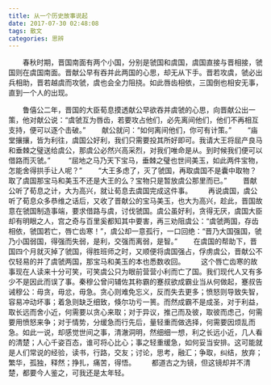 ```yaml
---
title: 从一个历史故事说起
date: 2017-07-30 02:48:08
tags: 散文
categories: 思辨
---
```

&emsp;&emsp;春秋时期，晋国南面有两个小国，分别是虢国和虞国，虞国直接与晋相接，虢国则在虞国南面。晋献公早有吞并此两国的心思，却无从下手。晋若攻虞，虢必出兵相助，晋若越虞而攻虢，虞也会全力阻挠。如此唇齿相依，三国倒也相安无事，直到一个人的出现。
<!-- more -->
&emsp;&emsp;鲁僖公二年，晋国的大臣荀息摸透献公早欲吞并虞虢的心思，向晋献公出一策，他对献公说：“虞虢互为唇齿，若要攻占他们，必先离间他们，他们不再相互支持，便可以逐个击破。”
&emsp;&emsp;献公就问：“如何离间他们，你可有计策。”
&emsp;&emsp;“庙堂攘攘，皆为利往，虞国公好利，我们只需要投其所好即可。我请大王将屈产良马和垂棘之璧送给虞公，那虞公必然兴高采烈，对我们唯命是从。到时候我们便可以借路而灭虢。”
&emsp;&emsp; “屈地之马乃天下宝马，垂棘之璧也世间美玉，如此两件宝物，怎能舍得拱手让人呢？”
&emsp;&emsp;“大王多虑了，灭了虢国，再取虞国不是囊中取物？取了虞国那宝马和美玉不还是大王的么？宝物只是暂放虞公那里而已。”
&emsp;&emsp;晋献公听了荀息之计，大为高兴，就让荀息去虞国完成这件事。
&emsp;&emsp;再说虞国，虞公听了荀息众多恭维之话后，又收了晋献公的宝马美玉，也大为高兴，趁此，晋国故意在虢国制造事端，要求借路与虞，讨伐虢国。虞公虽好利，贪得无厌，虞国大臣却有明眼之人，宫之奇与百里奚都知其中要害，再三劝阻虞公：“虞虢两国，存齿相依，虢国若亡，唇亡齿寒！”，虞公却一意孤行，一口回绝：“晋乃大国强国，虢乃小国弱国，得强而失弱，是利，交强而离弱，是智。”
&emsp;&emsp;在虞国的帮助下，晋国四个月就灭掉了虢国，得胜班师之时，又顺便将虞国强占，俘虏虞公，晋献公不仅轻易的并了虞虢两国，那宝马和美玉的本也悉数收回。
&emsp;&emsp;这个唇亡齿寒的故事现在人读来十分可笑，可笑虞公只为眼前营营小利而亡了国。我们现代人又有多少不是因此而误了事。秦穆公曾问辅佐其称霸的蹇叔欲成霸业当从何做起，蹇叔告诫穆公：毋贪，毋忿，毋急。贪心则难免忘义，反而失去更多；愤怒则导致失智，容易冲动坏事；着急则缺乏细致，倏尔功亏一篑。而然成霸不是成圣，对于利益，取长远而舍小近，何需要以贪心来取；对于异议，推己而及彼，取彼而虑己，何需要用愤怒来争；对于情势，分缓急而行先后，量轻重而做选择，何需要因烦乱而急。如此一说，却感觉世间之事，清澈洞明，然细细一想，利之长远小近，几人看的清楚；人心千姿百态，谁可将心比心；事之轻重缓急，如何妥当安排。这可能就是人们常说的经验，读书，行路，交友；讨论，思考，融汇；争取，纠结，放弃；繁华，孤独，释然；挣扎，痛苦，得悟。
&emsp;&emsp;都道古之为镜，但这镜却并不清楚，都要今人鉴之，可我还是太年轻。